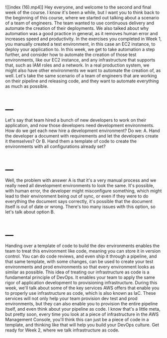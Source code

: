 ![[index (16).mp4]]
Hey everyone, and welcome to the second and final week of the course. I know it's been a while, but I want you to think back to the beginning of this course, where we started out talking about a scenario of a team of engineers. The team wanted to use continuous delivery and automate the creation of their deployments. We also talked about why automation was a good practice in general, as it removes human error and increases speed and productivity. In the exercises you completed in Week 1, you manually created a test environment, in this case an EC2 instance, to deploy your application to. In this week, we get to take automation a step further, and consider how to automate the creation of those test environments, like our EC2 instance, and any infrastructure that supports that, such as IAM roles and a network. In a real production system, we might also have other environments we want to automate the creation of, as well. Let's take the same scenario of a team of engineers that are working on their pipeline and releasing code, and they want to automate everything as much as possible.
# __
Let's say that team hired a bunch of new developers to work on their application, and now those developers need development environments. How do we get each new hire a development environment? Do we: A. Hand the developer a document with requirements and let the developers create it themselves? Or B. Hand them a template of code to create the environments with all configurations already set?
# __
Well, the problem with answer A is that it's a very manual process and we really need all development environments to look the same. It's possible, with human error, the developer might misconfigure something, which might lead to their environment being out of sync, or even if they were to do everything the document says correctly, it's possible that the document itself is out of date or wrong. There's too many issues with this option, so let's talk about option B.
# __
Handing over a template of code to build the dev environments enables the team to treat this environment like code, meaning you can store it in version control. You can do code reviews, and even ship it through a pipeline, and that same template, with some changes, can be used to create your test environments and prod environments so that every environment looks as similar as possible. This idea of treating our infrastructure as code is a fundamental principle of DevOps. It enables your team to apply the same rigor of application development to provisioning infrastructure. During this week, we'll talk about some of the key services AWS offers that enable you to properly use infrastructure as code, which is also known as IaC. These services will not only help your team provision dev test and prod environments, but they can also enable you to provision the entire pipeline itself, and even think about your pipeline as code. I know that's a little meta, but pretty soon, every time you look at a piece of infrastructure in the AWS Management Console, you'll think this can just be a piece of code in a template, and thinking like that will help you build your DevOps culture. Get ready for Week 2, where we talk infrastructure as code.